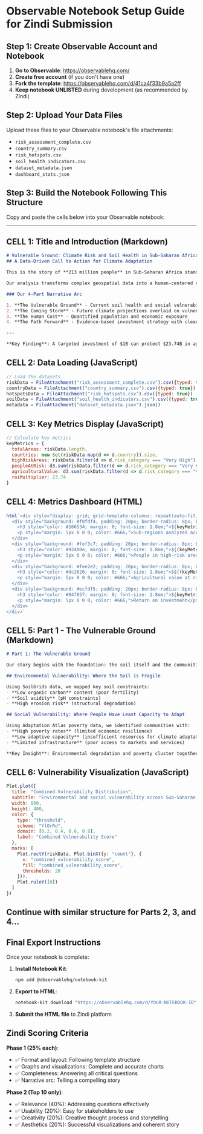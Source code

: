 # Observable Notebook Setup Guide for Zindi Submission

## Step 1: Create Observable Account and Notebook

1. **Go to Observable**: https://observablehq.com/
2. **Create free account** (if you don't have one)
3. **Fork the template**: https://observablehq.com/d/41ca4f33b9a5a2ff
4. **Keep notebook UNLISTED** during development (as recommended by Zindi)

## Step 2: Upload Your Data Files

Upload these files to your Observable notebook's file attachments:
- `risk_assessment_complete.csv`
- `country_summary.csv` 
- `risk_hotspots.csv`
- `soil_health_indicators.csv`
- `dataset_metadata.json`
- `dashboard_stats.json`

## Step 3: Build the Notebook Following This Structure

Copy and paste the cells below into your Observable notebook:

---

## CELL 1: Title and Introduction (Markdown)
```markdown
# Vulnerable Ground: Climate Risk and Soil Health in Sub-Saharan Africa
## A Data-Driven Call to Action for Climate Adaptation

This is the story of **213 million people** in Sub-Saharan Africa standing on vulnerable ground—literally and figuratively—as climate change threatens the very soil beneath their feet.

Our analysis transforms complex geospatial data into a human-centered call for urgent, targeted action, revealing where climate adaptation resources can have maximum impact.

### Our 4-Part Narrative Arc

1. **The Vulnerable Ground** - Current soil health and social vulnerability baseline
2. **The Coming Storm** - Future climate projections overlaid on vulnerability  
3. **The Human Cost** - Quantified population and economic exposure
4. **The Path Forward** - Evidence-based investment strategy with clear ROI

---

**Key Finding**: A targeted investment of $1B can protect $23.74B in agricultural value through strategic allocation across 1,037 high-risk areas.
```

## CELL 2: Data Loading (JavaScript)
```javascript
// Load the datasets
riskData = FileAttachment("risk_assessment_complete.csv").csv({typed: true})
countryData = FileAttachment("country_summary.csv").csv({typed: true})
hotspotsData = FileAttachment("risk_hotspots.csv").csv({typed: true})
soilData = FileAttachment("soil_health_indicators.csv").csv({typed: true})
metadata = FileAttachment("dataset_metadata.json").json()
```

## CELL 3: Key Metrics Display (JavaScript)
```javascript
// Calculate key metrics
keyMetrics = {
  totalAreas: riskData.length,
  countries: new Set(riskData.map(d => d.country)).size,
  highRiskAreas: riskData.filter(d => d.risk_category === "Very High").length,
  peopleAtRisk: d3.sum(riskData.filter(d => d.risk_category === "Very High"), d => d.population),
  agriculturalValue: d3.sum(riskData.filter(d => d.risk_category === "Very High"), d => d.vop_crops_usd),
  roiMultiplier: 23.74
}
```

## CELL 4: Metrics Dashboard (HTML)
```javascript
html`<div style="display: grid; grid-template-columns: repeat(auto-fit, minmax(200px, 1fr)); gap: 20px; margin: 30px 0;">
  <div style="background: #f0fdf4; padding: 20px; border-radius: 8px; border-left: 4px solid #16a34a;">
    <h3 style="color: #166534; margin: 0; font-size: 1.8em;">${keyMetrics.totalAreas.toLocaleString()}</h3>
    <p style="margin: 5px 0 0 0; color: #666;">Sub-regions analyzed across ${keyMetrics.countries} countries</p>
  </div>
  <div style="background: #fef3c7; padding: 20px; border-radius: 8px; border-left: 4px solid #f59e0b;">
    <h3 style="color: #92400e; margin: 0; font-size: 1.8em;">${(keyMetrics.peopleAtRisk / 1000000).toFixed(0)}M+</h3>
    <p style="margin: 5px 0 0 0; color: #666;">People in high-risk areas</p>
  </div>
  <div style="background: #fee2e2; padding: 20px; border-radius: 8px; border-left: 4px solid #ef4444;">
    <h3 style="color: #dc2626; margin: 0; font-size: 1.8em;">$${(keyMetrics.agriculturalValue / 1000000000).toFixed(1)}B</h3>
    <p style="margin: 5px 0 0 0; color: #666;">Agricultural value at risk</p>
  </div>
  <div style="background: #ecfdf5; padding: 20px; border-radius: 8px; border-left: 4px solid #10b981;">
    <h3 style="color: #047857; margin: 0; font-size: 1.8em;">${keyMetrics.roiMultiplier}x</h3>
    <p style="margin: 5px 0 0 0; color: #666;">Return on investment</p>
  </div>
</div>`
```

## CELL 5: Part 1 - The Vulnerable Ground (Markdown)
```markdown
# Part 1: The Vulnerable Ground

Our story begins with the foundation: the soil itself and the communities that depend on it. We analyzed environmental and social vulnerability across Sub-Saharan Africa to establish the baseline conditions.

## Environmental Vulnerability: Where the Soil is Fragile

Using SoilGrids data, we mapped key soil constraints:
- **Low organic carbon** content (poor fertility)
- **Soil acidity** (pH constraints)  
- **High erosion risk** (structural degradation)

## Social Vulnerability: Where People Have Least Capacity to Adapt

Using Adaptation Atlas poverty data, we identified communities with:
- **High poverty rates** (limited economic resilience)
- **Low adaptive capacity** (insufficient resources for climate adaptation)
- **Limited infrastructure** (poor access to markets and services)

**Key Insight**: Environmental degradation and poverty cluster together—this isn't coincidence, it's environmental injustice that data can help address.
```

## CELL 6: Vulnerability Visualization (JavaScript)
```javascript
Plot.plot({
  title: "Combined Vulnerability Distribution",
  subtitle: "Environmental and social vulnerability across Sub-Saharan Africa",
  width: 800,
  height: 400,
  color: {
    type: "threshold",
    scheme: "YlOrRd",
    domain: [0.2, 0.4, 0.6, 0.8],
    label: "Combined Vulnerability Score"
  },
  marks: [
    Plot.rectY(riskData, Plot.binX({y: "count"}, {
      x: "combined_vulnerability_score",
      fill: "combined_vulnerability_score",
      thresholds: 20
    })),
    Plot.ruleY([0])
  ]
})
```

## Continue with similar structure for Parts 2, 3, and 4...

## Final Export Instructions

Once your notebook is complete:

1. **Install Notebook Kit**:
   ```bash
   npm add @observablehq/notebook-kit
   ```

2. **Export to HTML**:
   ```bash
   notebook-kit download "https://observablehq.com/d/YOUR-NOTEBOOK-ID" > yourusername_track_3.html
   ```

3. **Submit the HTML file** to Zindi platform

## Zindi Scoring Criteria

**Phase 1 (25% each)**:
- ✅ Format and layout: Following template structure
- ✅ Graphs and visualizations: Complete and accurate charts
- ✅ Completeness: Answering all critical questions
- ✅ Narrative arc: Telling a compelling story

**Phase 2 (Top 10 only)**:
- ✅ Relevance (40%): Addressing questions effectively
- ✅ Usability (20%): Easy for stakeholders to use
- ✅ Creativity (20%): Creative thought process and storytelling
- ✅ Aesthetics (20%): Successful visualizations and coherent story